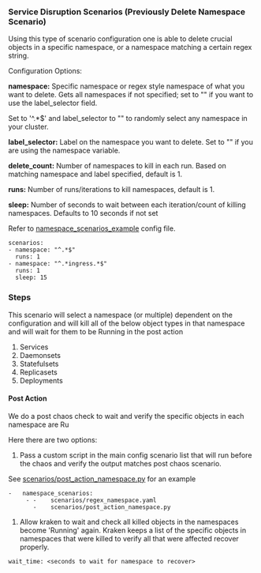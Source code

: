 ###  Service Disruption Scenarios (Previously Delete Namespace Scenario)

Using this type of scenario configuration one is able to delete crucial objects in a specific namespace, or a namespace matching a certain regex string.

Configuration Options:

**namespace:** Specific namespace or regex style namespace of what you want to delete. Gets all namespaces if not specified; set to "" if you want to use the label_selector field.

Set to '^.*$' and label_selector to "" to randomly select any namespace in your cluster.

**label_selector:** Label on the namespace you want to delete. Set to "" if you are using the namespace variable.

**delete_count:** Number of namespaces to kill in each run. Based on matching namespace and label specified, default is 1.

**runs:** Number of runs/iterations to kill namespaces, default is 1.

**sleep:** Number of seconds to wait between each iteration/count of killing namespaces. Defaults to 10 seconds if not set

Refer to [namespace_scenarios_example](https://github.com/redhat-chaos/krkn/blob/main/scenarios/regex_namespace.yaml) config file.

```
scenarios:
- namespace: "^.*$"
  runs: 1
- namespace: "^.*ingress.*$"
  runs: 1
  sleep: 15
```


### Steps

This scenario will select a namespace (or multiple) dependent on the configuration and will kill all of the below object types in that namespace and will wait for them to be Running in the post action 
1. Services 
2. Daemonsets
3. Statefulsets
4. Replicasets
5. Deployments 


#### Post Action

We do a post chaos check to wait and verify the specific objects in each namespace are Ru

Here there are two options:

1. Pass a custom script in the main config scenario list that will run before the chaos and verify the output matches post chaos scenario.

See [scenarios/post_action_namespace.py](https://github.com/cloud-bulldozer/kraken/tree/master/scenarios/post_action_namespace.py) for an example

```
-   namespace_scenarios:
     - -    scenarios/regex_namespace.yaml
       -    scenarios/post_action_namespace.py
```


1. Allow kraken to wait and check all killed objects in the namespaces become 'Running' again. Kraken keeps a list of the specific
objects in namespaces that were killed to verify all that were affected recover properly.

```
wait_time: <seconds to wait for namespace to recover>
```
